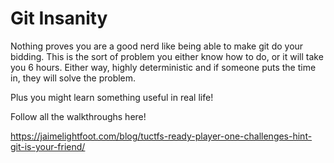 # Git Insanity
Nothing proves you are a good nerd like being able to make git do your bidding. This is the sort of problem you either know how to do, or it will take you 6 hours. Either way, highly deterministic and if someone puts the time in, they will solve the problem.

Plus you might learn something useful in real life! 

Follow all the walkthroughs here! 

<https://jaimelightfoot.com/blog/tuctfs-ready-player-one-challenges-hint-git-is-your-friend/>